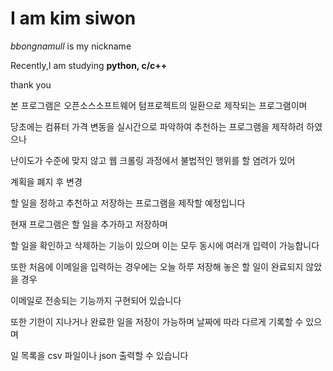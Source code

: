 # I am kim siwon 
_bbongnamull_ is my nickname

Recently,I am studying **python, c/c++**

thank you

본 프로그램은 오픈소스소프트웨어 텀프로젝트의 일환으로 제작되는 프로그램이며

당초에는 컴퓨터 가격 변동을 실시간으로 파악하여 추천하는 프로그램을 제작하려 하였으나

난이도가 수준에 맞지 않고 웹 크롤링 과정에서 불법적인 행위를 할 염려가 있어

계획을 폐지 후 변경

할 일을 정하고 추천하고 저장하는 프로그램을 제작할 예정입니다

현재 프로그램은 할 일을 추가하고 저장하며 

할 일을 확인하고 삭제하는 기능이 있으며 이는 모두 동시에 여러개 입력이 가능합니다

또한 처음에 이메일을 입력하는 경우에는 오늘 하루 저장해 놓은 할 일이 완료되지 않았을 경우

이메일로 전송되는 기능까지 구현되어 있습니다

또한 기한이 지나거나 완료한 일을 저장이 가능하며 날짜에 따라 다르게 기록할 수 있으며

일 목록을 csv 파일이나 json 출력할 수 있습니다

